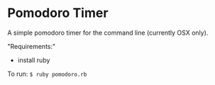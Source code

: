 # Pomodoro Timer
A simple pomodoro timer for the command line (currently OSX only).

"Requirements:"
* install ruby

To run:
    `$ ruby pomodoro.rb`

